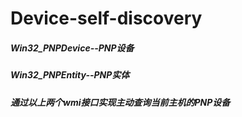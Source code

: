 # Device-self-discovery  
##### Win32_PNPDevice--PNP设备
##### Win32_PNPEntity--PNP实体
##### 通过以上两个wmi接口实现主动查询当前主机的PNP设备
